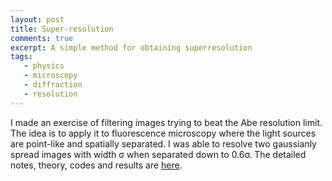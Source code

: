 ```yaml
---
layout: post
title: Super-resolution
comments: true
excerpt: A simple method for obtaining superresolution
tags:
   - physics
   - microscopy
   - diffraction
   - resolution
---
```


I made an exercise of filtering images trying to beat the Abe
resolution limit. The idea is to apply it to fluorescence microscopy
where the light sources are point-like and spatially separated. I was
able to resolve two gaussianly spread images with width σ when
separated down to 0.6σ.
The detailed notes, theory, codes and results are
[here](/assets/pdf/20211023superresolution.pdf).
